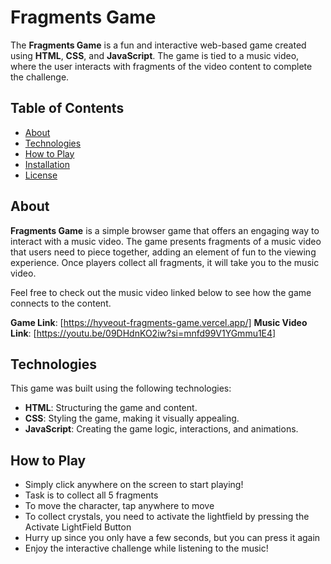 # Fragments Game

The **Fragments Game** is a fun and interactive web-based game created using **HTML**, **CSS**, and **JavaScript**. The game is tied to a music video, where the user interacts with fragments of the video content to complete the challenge.

## Table of Contents

- [About](#about)
- [Technologies](#technologies)
- [How to Play](#how-to-play)
- [Installation](#installation)
- [License](#license)

## About

**Fragments Game** is a simple browser game that offers an engaging way to interact with a music video. The game presents fragments of a music video that users need to piece together, adding an element of fun to the viewing experience. Once players collect all fragments, it will take you to the music video.

Feel free to check out the music video linked below to see how the game connects to the content.


**Game Link**: [https://hyveout-fragments-game.vercel.app/]
**Music Video Link**: [https://youtu.be/09DHdnKO2iw?si=mnfd99V1YGmmu1E4]

## Technologies

This game was built using the following technologies:

- **HTML**: Structuring the game and content.
- **CSS**: Styling the game, making it visually appealing.
- **JavaScript**: Creating the game logic, interactions, and animations.

## How to Play

- Simply click anywhere on the screen to start playing!
- Task is to collect all 5 fragments
- To move the character, tap anywhere to move
- To collect crystals, you need to activate the lightfield by pressing the Activate LightField Button
- Hurry up since you only have a few seconds, but you can press it again
- Enjoy the interactive challenge while listening to the music!
